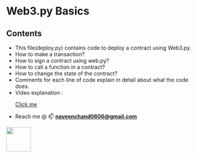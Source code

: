 # Web3.py Basics

## Contents

- This file(deploy.py) contains code to deploy a contract using Web3.py.
- How to make a transaction?
- How to sign a contract using web.py?
- How to call a function in a contract?
- How to change the state of the contract?
- Comments for each line of code explain in detail about what the code does.
- Video explanation : <a href="https://www.youtube.com/watch?v=M576WGiDBdQ&t=12408s"> <p>Click me</p></a>
- Reach me @ 📫 **naveenchand0606@gmail.com**

<p><a href="https://twitter.com/naveenchand0606"><img src="https://cdn.cdnlogo.com/logos/t/96/twitter-icon.svg" style=height="65" width="65"></a></p>
<!-- <p><a href="https://cdnlogo.com/logo/discord_39232.html"><img src="https://cdn.cdnlogo.com/logos/d/64/discord.png" style=height="65" width="65"></a></p> -->
